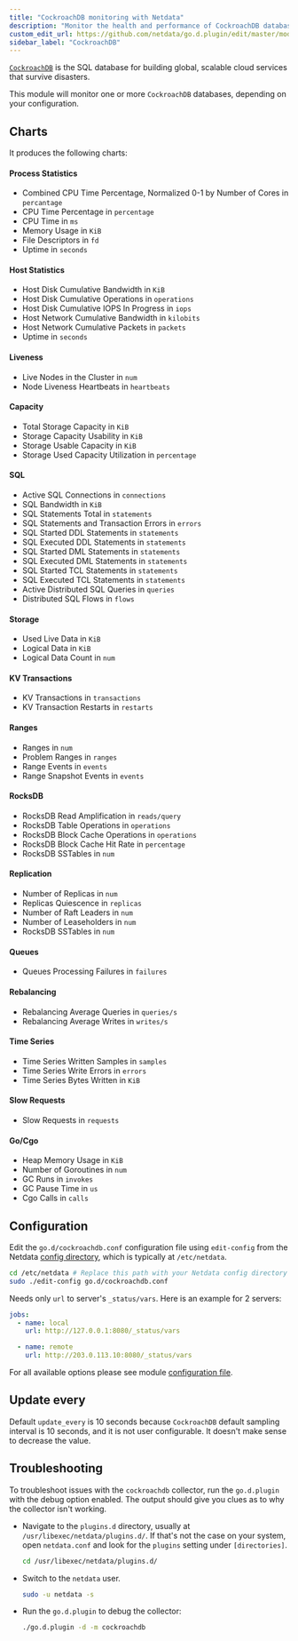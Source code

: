 ```yaml
---
title: "CockroachDB monitoring with Netdata"
description: "Monitor the health and performance of CockroachDB databases with zero configuration, per-second metric granularity, and interactive visualizations."
custom_edit_url: https://github.com/netdata/go.d.plugin/edit/master/modules/cockroachdb/README.md
sidebar_label: "CockroachDB"
---
```




[`CockroachDB`](https://www.cockroachlabs.com/)  is the SQL database for building global, scalable cloud services that
survive disasters.

This module will monitor one or more `CockroachDB` databases, depending on your configuration.

## Charts

It produces the following charts:

#### Process Statistics

- Combined CPU Time Percentage, Normalized 0-1 by Number of Cores in `percantage`
- CPU Time Percentage in `percentage`
- CPU Time in `ms`
- Memory Usage in `KiB`
- File Descriptors in `fd`
- Uptime in `seconds`

#### Host Statistics

- Host Disk Cumulative Bandwidth in `KiB`
- Host Disk Cumulative Operations in `operations`
- Host Disk Cumulative IOPS In Progress in `iops`
- Host Network Cumulative Bandwidth in `kilobits`
- Host Network Cumulative Packets in `packets`
- Uptime in `seconds`

#### Liveness

- Live Nodes in the Cluster in `num`
- Node Liveness Heartbeats in `heartbeats`

#### Capacity

- Total Storage Capacity in `KiB`
- Storage Capacity Usability in `KiB`
- Storage Usable Capacity in `KiB`
- Storage Used Capacity Utilization in `percentage`

#### SQL

- Active SQL Connections in `connections`
- SQL Bandwidth in `KiB`
- SQL Statements Total in `statements`
- SQL Statements and Transaction Errors in `errors`
- SQL Started DDL Statements in `statements`
- SQL Executed DDL Statements in `statements`
- SQL Started DML Statements in `statements`
- SQL Executed DML Statements in `statements`
- SQL Started TCL Statements in `statements`
- SQL Executed TCL Statements in `statements`
- Active Distributed SQL Queries in `queries`
- Distributed SQL Flows in `flows`

#### Storage

- Used Live Data in `KiB`
- Logical Data in `KiB`
- Logical Data Count in `num`

#### KV Transactions

- KV Transactions in `transactions`
- KV Transaction Restarts in `restarts`

#### Ranges

- Ranges in `num`
- Problem Ranges in `ranges`
- Range Events in `events`
- Range Snapshot Events in `events`

#### RocksDB

- RocksDB Read Amplification in `reads/query`
- RocksDB Table Operations in `operations`
- RocksDB Block Cache Operations in `operations`
- RocksDB Block Cache Hit Rate in `percentage`
- RocksDB SSTables in `num`

#### Replication

- Number of Replicas in `num`
- Replicas Quiescence in `replicas`
- Number of Raft Leaders in `num`
- Number of Leaseholders in `num`
- RocksDB SSTables in `num`

#### Queues

- Queues Processing Failures in `failures`

#### Rebalancing

- Rebalancing Average Queries in `queries/s`
- Rebalancing Average Writes in `writes/s`

#### Time Series

- Time Series Written Samples in `samples`
- Time Series Write Errors in `errors`
- Time Series Bytes Written in `KiB`

#### Slow Requests

- Slow Requests in `requests`

#### Go/Cgo

- Heap Memory Usage in `KiB`
- Number of Goroutines in `num`
- GC Runs in `invokes`
- GC Pause Time in `us`
- Cgo Calls in `calls`

## Configuration

Edit the `go.d/cockroachdb.conf` configuration file using `edit-config` from the
Netdata [config directory](/docs/configure/nodes), which is typically at `/etc/netdata`.

```bash
cd /etc/netdata # Replace this path with your Netdata config directory
sudo ./edit-config go.d/cockroachdb.conf
```

Needs only `url` to server's `_status/vars`. Here is an example for 2 servers:

```yaml
jobs:
  - name: local
    url: http://127.0.0.1:8080/_status/vars

  - name: remote
    url: http://203.0.113.10:8080/_status/vars
```

For all available options please see
module [configuration file](https://github.com/netdata/go.d.plugin/blob/master/config/go.d/cockroachdb.conf).

## Update every

Default `update_every` is 10 seconds because `CockroachDB` default sampling interval is 10 seconds, and it is not user
configurable. It doesn't make sense to decrease the value.

## Troubleshooting

To troubleshoot issues with the `cockroachdb` collector, run the `go.d.plugin` with the debug option enabled. The output
should give you clues as to why the collector isn't working.

- Navigate to the `plugins.d` directory, usually at `/usr/libexec/netdata/plugins.d/`. If that's not the case on
  your system, open `netdata.conf` and look for the `plugins` setting under `[directories]`.

  ```bash
  cd /usr/libexec/netdata/plugins.d/
  ```

- Switch to the `netdata` user.

  ```bash
  sudo -u netdata -s
  ```

- Run the `go.d.plugin` to debug the collector:

  ```bash
  ./go.d.plugin -d -m cockroachdb
  ```

